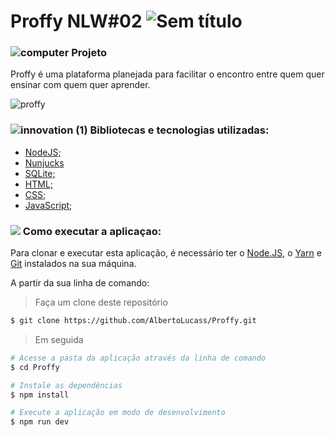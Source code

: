 # Proffy NLW#02 ![Sem título](https://user-images.githubusercontent.com/38790522/87840868-3d66cf00-c878-11ea-9660-9784fc035be2.png)

###   ![computer](https://user-images.githubusercontent.com/38790522/87855074-4f825500-c8ec-11ea-8bfb-604cd6efc3ae.png) Projeto
Proffy é uma plataforma planejada para facilitar o encontro entre quem quer ensinar com quem quer aprender.

![proffy](https://user-images.githubusercontent.com/38790522/89902028-4ff4cf80-dbbc-11ea-89eb-e59009b1f8f1.png)


###  ![innovation (1)](https://user-images.githubusercontent.com/38790522/87854016-024eb500-c8e5-11ea-8d88-379cc4341e51.png) Bibliotecas e tecnologias utilizadas:
- [NodeJS;](https://nodejs.org/en/)
- [Nunjucks](https://imasters.com.br/front-end/nunjucks-template-engine-para-js)
- [SQLite;](https://www.sqlite.org/index.html)
- [HTML;](https://developer.mozilla.org/pt-BR/docs/Web/HTML)
- [CSS;](https://developer.mozilla.org/pt-BR/docs/Web/CSS)
- [JavaScript;](https://www.javascript.com/)

### <img src="https://img.icons8.com/color/30/000000/command-line.png"/> Como executar a aplicaçao:
Para clonar e executar esta aplicação, é necessário ter o [Node.JS](https://nodejs.org/en/), o [Yarn](https://yarnpkg.com/) e [Git](https://gitforwindows.org/) instalados na sua máquina.

A partir da sua linha de comando:

>Faça um clone deste repositório

```sh
$ git clone https://github.com/AlbertoLucass/Proffy.git
```

>Em seguida


```sh
# Acesse a pasta da aplicação através da linha de comando
$ cd Proffy

# Instale as dependências
$ npm install

# Execute a aplicação em modo de desenvolvimento
$ npm run dev
```


